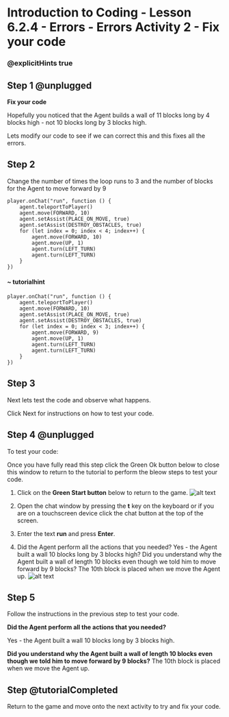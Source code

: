# Introduction to Coding - Lesson 6.2.4 - Errors - Errors Activity 2 - Fix your code
### @explicitHints true

## Step 1 @unplugged
**Fix your code**

Hopefully you noticed that the Agent builds a wall of 11 blocks long by 4 blocks high - not 10 blocks long by 3 blocks high.

Lets modify our code to see if we can correct this and this fixes all the errors.

## Step 2 
Change the number of times the loop runs to 3 and the number of blocks for the Agent to move forward by 9
```template
player.onChat("run", function () {
    agent.teleportToPlayer()
    agent.move(FORWARD, 10)
    agent.setAssist(PLACE_ON_MOVE, true)
	agent.setAssist(DESTROY_OBSTACLES, true)
    for (let index = 0; index < 4; index++) {
		agent.move(FORWARD, 10)
		agent.move(UP, 1)
    	agent.turn(LEFT_TURN)
		agent.turn(LEFT_TURN)
    }
})
```
#### ~ tutorialhint
```blocks
player.onChat("run", function () {
    agent.teleportToPlayer()
    agent.move(FORWARD, 10)
    agent.setAssist(PLACE_ON_MOVE, true)
	agent.setAssist(DESTROY_OBSTACLES, true)
    for (let index = 0; index < 3; index++) {
		agent.move(FORWARD, 9)
		agent.move(UP, 1)
    	agent.turn(LEFT_TURN)
		agent.turn(LEFT_TURN)
    }
})
```
## Step 3
Next lets test the code and observe what happens.

Click Next for instructions on how to test your code.

## Step 4 @unplugged
To test your code:

Once you have fully read this step click the Green Ok button below to close this window to return to the tutorial to perform the bleow steps to test your code.

1. Click on the **Green Start button** below to return to the game.
![alt text](https://intro.codingcredentials.com/Lesson3/3.1.1/images/4.jpg?raw=true "Start")


2. Open the chat window by pressing the **t** key on the keyboard or if you are on a touchscreen device click the chat button at the top of the screen.


3. Enter the text **run** and press **Enter**.


4. Did the Agent perform all the actions that you needed?
Yes - the Agent built a wall 10 blocks long by 3 blocks high?
Did you understand why the Agent built a wall of length 10 blocks even though we told him to move forward by 9 blocks? The 10th block is placed when we move the Agent up.
![alt text](https://intro.codingcredentials.com/Lesson6/6.2.4/images/1.jpg?raw=true "Run")

## Step 5
Follow the instructions in the previous step to test your code.

**Did the Agent perform all the actions that you needed?**


Yes - the Agent built a wall 10 blocks long by 3 blocks high.


**Did you understand why the Agent built a wall of length 10 blocks even though we told him to move forward by 9 blocks?**
The 10th block is placed when we move the Agent up.

## Step  @tutorialCompleted
Return to the game and move onto the next activity to try and fix your code.
